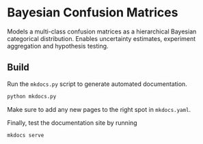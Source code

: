 # Bayesian Confusion Matrices

Models a multi-class confusion matrices as a hierarchical Bayesian categorical distribution. Enables uncertainty estimates, experiment aggregation and hypothesis testing.

## Build

Run the `mkdocs.py` script to generate automated documentation.

```bash
python mkdocs.py
```

Make sure to add any new pages to the right spot in `mkdocs.yaml`.

Finally, test the documentation site by running

```bash
mkdocs serve
```